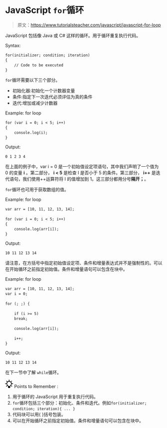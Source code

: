 # JavaScript `for`循环

> 原文：<https://www.tutorialsteacher.com/javascript/javascript-for-loop>

JavaScript 包括像 Java 或 C# 这样的循环。用于循环重复执行代码。

Syntax:

```
for(initializer; condition; iteration)
{
    // Code to be executed
}

```

`for`循环需要以下三个部分。

*   初始化器:初始化一个计数器变量
*   条件:指定下一次迭代必须评估为真的条件
*   迭代:增加或减少计数器

Example: for loop

```
for (var i = 0; i < 5; i++)
{
    console.log(i);
} 
```

Output:

```
0 1 2 3 4
```

在上面的例子中，var i = 0 是一个初始值设定项语句，其中我们声明了一个值为 0 的变量 **i** 。第二部分， **i < 5** 是检查 I 是否小于 5 的条件。第三部分， **i++** 是迭代语句，我们使用++运算符将 I 的值增加到 1。这三部分都用分号**隔开；**。

`for`循环也可用于获取数组的值。

Example: for loop

```
var arr = [10, 11, 12, 13, 14];

for (var i = 0; i < 5; i++)
{
    console.log(arr[i]);
} 
```

Output:

```
10 11 12 13 14
```

请注意，在方括号中指定初始值设定项、条件和增量表达式并不是强制性的。可以在开始循环之前指定初始值。条件和增量语句可以包含在块中。

Example: for loop

```
var arr = [10, 11, 12, 13, 14];
var i = 0;

for (; ;) {

    if (i >= 5)
    break;

    console.log(arr[i]);

    i++;
} 
```

Output:

```
10 11 12 13 14
```

在下一节中了解 `while`循环。

![](img/85db52f5404f0c468e1b194aa487d6a1.png)  Points to Remember :

1.  用于循环的 JavaScript 用于重复执行代码。
2.  `for`循环包括三个部分：初始化、条件和迭代。例如`for(initializer; condition; iteration){ ... }`
3.  代码块可以用{ }括号包装。
4.  可以在开始循环之前指定初始值。条件和增量语句可以包含在块中。